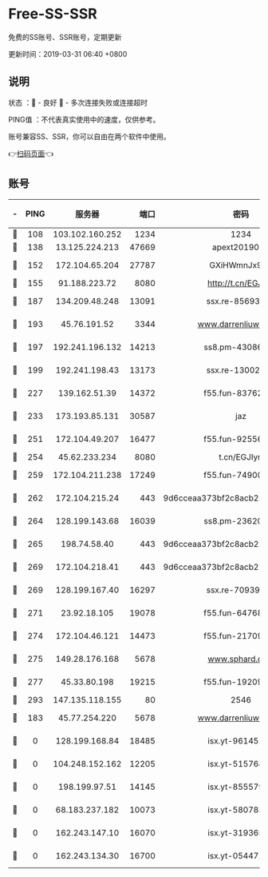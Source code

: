 # Free-SS-SSR

免费的SS账号、SSR账号，定期更新

更新时间：2019-03-31 06:40 +0800

## 说明

状态     ：🙂 - 良好 🙁 - 多次连接失败或连接超时

PING值   ：不代表真实使用中的速度，仅供参考。

账号兼容SS、SSR，你可以自由在两个软件中使用。

👉[扫码页面](https://liesauer.github.io/Free-SS-SSR/)👈

## 账号

|-|PING|服务器|端口|密码|加密方式|区域|
|:----:|:----:|:-----:|-----:|:----:|:----:|:----:|
|🙂|108|103.102.160.252|1234|1234|rc4-md5|JP|
|🙂|138|13.125.224.213|47669|apext2019001|chacha20|KR|
|🙂|152|172.104.65.204|27787|GXiHWmnJx94S|aes-256-cfb|JP|
|🙂|155|91.188.223.72|8080|http://t.cn/EGJIyrl|rc4-md5|RU|
|🙂|187|134.209.48.248|13091|ssx.re-85693454|aes-256-cfb|US|
|🙂|193|45.76.191.52|3344|www.darrenliuwei.com|aes-256-cfb|JP|
|🙂|197|192.241.196.132|14213|ss8.pm-43086364|aes-256-cfb|US|
|🙂|199|192.241.198.43|13173|ssx.re-13002035|aes-256-cfb|US|
|🙂|227|139.162.51.39|14372|f55.fun-83762221|aes-256-cfb|SG|
|🙂|233|173.193.85.131|30587|jaz|aes-256-cfb|US|
|🙂|251|172.104.49.207|16477|f55.fun-92556550|aes-256-cfb|SG|
|🙂|254|45.62.233.234|8080|t.cn/EGJIyrl|rc4-md5|CA|
|🙂|259|172.104.211.238|17249|f55.fun-74900529|aes-256-cfb|US|
|🙂|262|172.104.215.24|443|9d6cceaa373bf2c8acb22e60b6a58be6|aes-256-cfb|US|
|🙂|264|128.199.143.68|16039|ss8.pm-23620384|aes-256-cfb|SG|
|🙂|265|198.74.58.40|443|9d6cceaa373bf2c8acb22e60b6a58be6|aes-256-cfb|US|
|🙂|269|172.104.218.41|443|9d6cceaa373bf2c8acb22e60b6a58be6|aes-256-cfb|US|
|🙂|269|128.199.167.40|16297|ssx.re-70939719|aes-256-cfb|SG|
|🙂|271|23.92.18.105|19078|f55.fun-64768572|aes-256-cfb|US|
|🙂|274|172.104.46.121|14473|f55.fun-21709141|aes-256-cfb|SG|
|🙂|275|149.28.176.168|5678|www.sphard.com|aes-256-cfb|AU|
|🙂|277|45.33.80.198|19215|f55.fun-19209490|aes-256-cfb|US|
|🙂|293|147.135.118.155|80|2546|chacha20|US|
|🙂|183|45.77.254.220|5678|www.darrenliuwei.com|aes-256-cfb|SG|
|🙁|0|128.199.168.84|18485|isx.yt-96145111|aes-256-cfb|SG|
|🙁|0|104.248.152.162|12205|isx.yt-51576828|aes-256-cfb|SG|
|🙁|0|198.199.97.51|14145|isx.yt-85557924|aes-256-cfb|US|
|🙁|0|68.183.237.182|10073|isx.yt-58078392|aes-256-cfb|SG|
|🙁|0|162.243.147.10|16070|isx.yt-31936504|aes-256-cfb|US|
|🙁|0|162.243.134.30|16700|isx.yt-05447189|aes-256-cfb|US|
